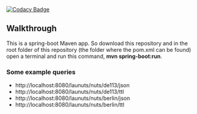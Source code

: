 [![Codacy Badge](https://api.codacy.com/project/badge/Grade/9ffbfb05f7424a7b940e849c5258b7ad)](https://app.codacy.com/gh/pg-dp/LaunutsAPI?utm_source=github.com&utm_medium=referral&utm_content=pg-dp/LaunutsAPI&utm_campaign=Badge_Grade_Dashboard)

## Walkthrough

This is a spring-boot Maven app. So download this repository and in the root folder of this repository (the folder where the pom.xml can be found) open a terminal and run this command,
**mvn spring-boot:run**.

### Some example queries
-   http://localhost:8080/launuts/nuts/de113/json
-   http://localhost:8080/launuts/nuts/de113/ttl
-   http://localhost:8080/launuts/nuts/berlin/json
-   http://localhost:8080/launuts/nuts/berlin/ttl
